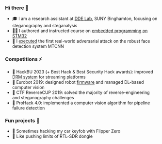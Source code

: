 ### Hi there 👋

- 🎓 I am a research assistant at [DDE Lab](https://dde.binghamton.edu/), SUNY Binghamton, focusing on steganography and steganalysis
- 👨‍🏫 I authored and instructed course on [embedded programming on STM32](https://github.com/edosedgar/stm32f0_ARM)
- 👊 I [executed](https://github.com/edosedgar/mtcnnattack) the first real-world adversarial attack on the robust face detection system MTCNN

### Competitions ⚡
- 🥈 HackBU 2023 (+ Best Hack & Best Security Hack awards): improved [DRM system](https://devpost.com/software/drm-on-steroids) for streaming platforms
- 🥈 Eurobot 2019: designed robot [firmware](https://github.com/edosedgar/eurobot2019) and managed DL-based computer vision
- 🥇 CTF ReverseCUP 2019: solved the majority of reverse-engineering and steganography challenges
- 🥇 ProHack 4.0: implemented a computer vision algorithm for pipeline failure detection

### Fun projects 🧩
- 🐬 Sometimes hacking my car keyfob with Flipper Zero
- 📡 Like pushing limits of RTL-SDR dongle
